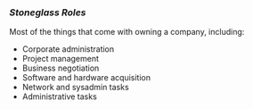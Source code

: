 ### *Stoneglass Roles*

Most of the things that come with owning a company, including:

* Corporate administration
* Project management
* Business negotiation
* Software and hardware acquisition
* Network and sysadmin tasks
* Administrative tasks